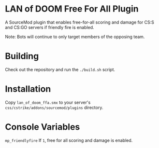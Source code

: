 # LAN of DOOM Free For All Plugin
A SourceMod plugin that enables free-for-all scoring and damage for CS:S and
CS:GO servers if friendly fire is enabled.

Note: Bots will continue to only target members of the opposing team.

# Building
Check out the repository and run the ``./build.sh`` script.

# Installation
Copy ``lan_of_doom_ffa.smx`` to your server's
``css/cstrike/addons/sourcemod/plugins`` directory.

# Console Variables

``mp_friendlyfire`` If ``1``, free for all scoring and damage is enabled.